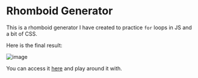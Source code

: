 # Rhomboid Generator

This is a rhomboid generator I have created to practice `for` loops in JS and a bit of CSS.

Here is the final result:

![image](https://user-images.githubusercontent.com/53658024/80924590-11b06e80-8d8a-11ea-9a44-fcfc7e3bbbd9.png)

You can access it [here](https://rhomboid-generator.netlify.app/) and play around it with.
